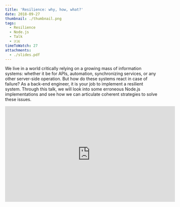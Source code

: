 ```yaml
---
title: 'Resilience: why, how, what?'
date: 2018-09-27
thumbnail: ./thumbnail.png
tags:
  - Resilience
  - Node.js
  - Talk
  - 🇫🇷
timeToWatch: 27
attachments:
  - ./slides.pdf
---
```


We live in a world critically relying on a growing mass of information systems: whether it be for APIs, automation, synchronizing services, or any other server-side operation. But how do these systems react in case of failure? As a back-end engineer, it is your job to implement a resilient system. Through this talk, we will look into some erroneous Node.js implementations and see how we can articulate coherent strategies to solve these issues.

<iframe width="560" height="315" src="https://www.youtube-nocookie.com/embed/szkeEneWsGM?rel=0&showinfo=0&start=3272&end=4834" frameborder="0" allow="autoplay; encrypted-media" allowfullscreen></iframe>
